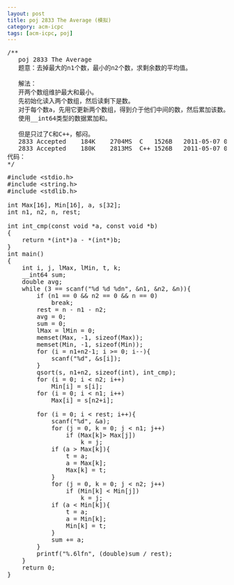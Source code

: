 ```yaml
---
layout: post
title: poj 2833 The Average (模拟)
category: acm-icpc
tags: [acm-icpc, poj]
---
```


<pre>/**
   poj 2833 The Average
   题意：去掉最大的n1个数，最小的n2个数，求剩余数的平均值。

   解法：
   开两个数组维护最大和最小。
   先初始化读入两个数组，然后读剩下是数。
   对于每个数a，先用它更新两个数组，得到介于他们中间的数，然后累加该数。
   使用__int64类型的数据累加和。

   但是只过了C和C++，郁闷。
   2833	Accepted	184K	2704MS	C	1526B	2011-05-07 08:49:02
   2833	Accepted	180K	2813MS	C++	1526B	2011-05-07 08:48:12
代码：
*/</pre>
<!--more-->
<pre>#include &lt;stdio.h&gt;
#include &lt;string.h&gt;
#include &lt;stdlib.h&gt;

int Max[16], Min[16], a, s[32];
int n1, n2, n, rest;

int int_cmp(const void *a, const void *b)
{
    return *(int*)a - *(int*)b;
}
int main()
{
    int i, j, lMax, lMin, t, k;
    __int64 sum;
    double avg;
    while (3 == scanf("%d %d %dn", &amp;n1, &amp;n2, &amp;n)){
        if (n1 == 0 &amp;&amp; n2 == 0 &amp;&amp; n == 0)
            break;
        rest = n - n1 - n2;
        avg = 0;
        sum = 0;
        lMax = lMin = 0;
        memset(Max, -1, sizeof(Max));
        memset(Min, -1, sizeof(Min));
        for (i = n1+n2-1; i &gt;= 0; i--){
            scanf("%d", &amp;s[i]);
        }
        qsort(s, n1+n2, sizeof(int), int_cmp);
        for (i = 0; i &lt; n2; i++)
            Min[i] = s[i];
        for (i = 0; i &lt; n1; i++)
            Max[i] = s[n2+i];

        for (i = 0; i &lt; rest; i++){
            scanf("%d", &amp;a);
            for (j = 0, k = 0; j &lt; n1; j++)
                if (Max[k]&gt; Max[j])
                    k = j;
            if (a &gt; Max[k]){
                t = a;
                a = Max[k];
                Max[k] = t;
            }
            for (j = 0, k = 0; j &lt; n2; j++)
                if (Min[k] &lt; Min[j])
                    k = j;
            if (a &lt; Min[k]){
                t = a;
                a = Min[k];
                Min[k] = t;
            }
            sum += a;
        }
        printf("%.6lfn", (double)sum / rest);
    }
    return 0;
}</pre>
